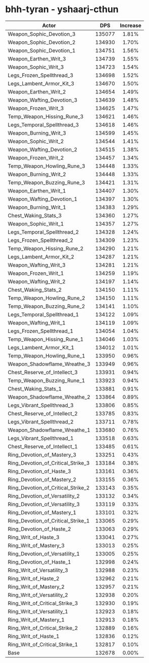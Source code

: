 # bhh-tyran - yshaarj-cthun
| Actor | DPS | Increase |
|---|:---:|:---:|
|Weapon_Sophic_Devotion_3|135077|1.81%|
|Weapon_Sophic_Devotion_2|134930|1.70%|
|Weapon_Sophic_Devotion_1|134751|1.56%|
|Weapon_Earthen_Writ_3|134739|1.55%|
|Weapon_Sophic_Writ_3|134723|1.54%|
|Legs_Frozen_Spellthread_3|134698|1.52%|
|Legs_Lambent_Armor_Kit_3|134670|1.50%|
|Weapon_Earthen_Writ_2|134654|1.49%|
|Weapon_Wafting_Devotion_3|134639|1.48%|
|Weapon_Frozen_Writ_3|134625|1.47%|
|Temp_Weapon_Hissing_Rune_3|134621|1.46%|
|Legs_Temporal_Spellthread_3|134618|1.46%|
|Weapon_Burning_Writ_3|134599|1.45%|
|Weapon_Sophic_Writ_2|134544|1.41%|
|Weapon_Wafting_Devotion_2|134515|1.38%|
|Weapon_Frozen_Writ_2|134457|1.34%|
|Temp_Weapon_Howling_Rune_3|134448|1.33%|
|Weapon_Burning_Writ_2|134448|1.33%|
|Temp_Weapon_Buzzing_Rune_3|134421|1.31%|
|Weapon_Earthen_Writ_1|134407|1.30%|
|Weapon_Wafting_Devotion_1|134397|1.30%|
|Weapon_Burning_Writ_1|134383|1.29%|
|Chest_Waking_Stats_3|134360|1.27%|
|Weapon_Sophic_Writ_1|134357|1.27%|
|Legs_Temporal_Spellthread_2|134328|1.24%|
|Legs_Frozen_Spellthread_2|134309|1.23%|
|Temp_Weapon_Hissing_Rune_2|134290|1.21%|
|Legs_Lambent_Armor_Kit_2|134287|1.21%|
|Weapon_Wafting_Writ_3|134281|1.21%|
|Weapon_Frozen_Writ_1|134259|1.19%|
|Weapon_Wafting_Writ_2|134197|1.14%|
|Chest_Waking_Stats_2|134150|1.11%|
|Temp_Weapon_Howling_Rune_2|134150|1.11%|
|Temp_Weapon_Buzzing_Rune_2|134141|1.10%|
|Legs_Temporal_Spellthread_1|134122|1.09%|
|Weapon_Wafting_Writ_1|134119|1.09%|
|Legs_Frozen_Spellthread_1|134054|1.04%|
|Temp_Weapon_Hissing_Rune_1|134046|1.03%|
|Legs_Lambent_Armor_Kit_1|134012|1.01%|
|Temp_Weapon_Howling_Rune_1|133950|0.96%|
|Weapon_Shadowflame_Wreathe_3|133949|0.96%|
|Chest_Reserve_of_Intellect_3|133931|0.94%|
|Temp_Weapon_Buzzing_Rune_1|133923|0.94%|
|Chest_Waking_Stats_1|133881|0.91%|
|Weapon_Shadowflame_Wreathe_2|133864|0.89%|
|Legs_Vibrant_Spellthread_3|133806|0.85%|
|Chest_Reserve_of_Intellect_2|133785|0.83%|
|Legs_Vibrant_Spellthread_2|133711|0.78%|
|Weapon_Shadowflame_Wreathe_1|133680|0.76%|
|Legs_Vibrant_Spellthread_1|133518|0.63%|
|Chest_Reserve_of_Intellect_1|133485|0.61%|
|Ring_Devotion_of_Mastery_3|133251|0.43%|
|Ring_Devotion_of_Critical_Strike_3|133184|0.38%|
|Ring_Devotion_of_Haste_3|133161|0.36%|
|Ring_Devotion_of_Mastery_2|133155|0.36%|
|Ring_Devotion_of_Critical_Strike_2|133143|0.35%|
|Ring_Devotion_of_Versatility_2|133132|0.34%|
|Ring_Devotion_of_Versatility_3|133119|0.33%|
|Ring_Devotion_of_Mastery_1|133101|0.32%|
|Ring_Devotion_of_Critical_Strike_1|133065|0.29%|
|Ring_Devotion_of_Haste_2|133063|0.29%|
|Ring_Writ_of_Haste_3|133041|0.27%|
|Ring_Writ_of_Mastery_3|133013|0.25%|
|Ring_Devotion_of_Versatility_1|133005|0.25%|
|Ring_Devotion_of_Haste_1|132998|0.24%|
|Ring_Writ_of_Versatility_3|132988|0.23%|
|Ring_Writ_of_Haste_2|132962|0.21%|
|Ring_Writ_of_Mastery_2|132957|0.21%|
|Ring_Writ_of_Versatility_2|132938|0.20%|
|Ring_Writ_of_Critical_Strike_3|132930|0.19%|
|Ring_Writ_of_Versatility_1|132923|0.18%|
|Ring_Writ_of_Mastery_1|132913|0.18%|
|Ring_Writ_of_Critical_Strike_2|132889|0.16%|
|Ring_Writ_of_Haste_1|132836|0.12%|
|Ring_Writ_of_Critical_Strike_1|132817|0.10%|
|Base|132678|0.00%|
